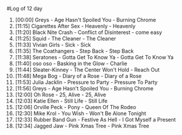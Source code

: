 #Log of 12 day

1. [00:00] Greys - Age Hasn't Spoiled You - Burning Chrome
1. [11:15] Cigarettes After Sex - Heavenly - Heavenly
1. [11:20] Black Nite Crash - Conflict of Disinterest - come easy
1. [11:25] Squid - The Cleaner - The Cleaner
1. [11:33] Vivian Girls - Sick - Sick
1. [11:35] The Coathangers - Step Back - Step Back
1. [11:38] Seratones - Gotta Get To Know Ya - Gotta Get To Know Ya
1. [11:40] oso oso - Basking in the Glow - Charlie
1. [11:44] Sleater-Kinney - The Center Won't Hold - Reach Out
1. [11:48] Mega Bog - Diary of a Rose - Diary of a Rose
1. [11:53] Julia Jacklin - Pressure to Party - Pressure To Party
1. [11:56] Greys - Age Hasn't Spoiled You - Burning Chrome
1. [12:00] Oh Rose - 25, Alive - 25, Alive
1. [12:03] Katie Ellen - Still Life - Still Life
1. [12:06] Orville Peck - Pony - Queen Of The Rodeo
1. [12:30] Mike Krol - You Wish - Won't Be Alone Tonight
1. [12:33] Rubber Band Gun - Festive As Hell - I Got Myself a Present
1. [12:34] Jagged Jaw - Pink Xmas Tree - Pink Xmas Tree
